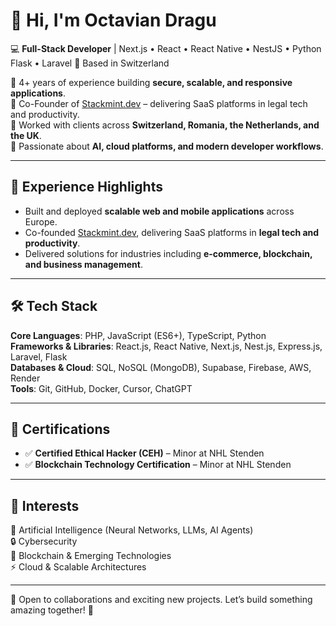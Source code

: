 # 👋 Hi, I'm Octavian Dragu  

💻 **Full-Stack Developer** | Next.js • React • React Native • NestJS • Python Flask  • Laravel
📍 Based in Switzerland  

🔹 4+ years of experience building **secure, scalable, and responsive applications**.  
🔹 Co-Founder of [Stackmint.dev](https://www.stackmint.dev) – delivering SaaS platforms in legal tech and productivity.  
🔹 Worked with clients across **Switzerland, Romania, the Netherlands, and the UK**.  
🔹 Passionate about **AI, cloud platforms, and modern developer workflows**.  

---

## 🔹 Experience Highlights  
- Built and deployed **scalable web and mobile applications** across Europe.  
- Co-founded [Stackmint.dev](https://stackmint.dev), delivering SaaS platforms in **legal tech and productivity**.  
- Delivered solutions for industries including **e-commerce, blockchain, and business management**.  

---

## 🛠 Tech Stack  
**Core Languages**: PHP, JavaScript (ES6+), TypeScript, Python  
**Frameworks & Libraries**: React.js, React Native, Next.js, Nest.js, Express.js, Laravel, Flask  
**Databases & Cloud**: SQL, NoSQL (MongoDB), Supabase, Firebase, AWS, Render  
**Tools**: Git, GitHub, Docker, Cursor, ChatGPT  

---

## 🏅 Certifications  
- ✅ **Certified Ethical Hacker (CEH)** – Minor at NHL Stenden  
- ✅ **Blockchain Technology Certification** – Minor at NHL Stenden  

---

## 🌱 Interests  
🤖 Artificial Intelligence (Neural Networks, LLMs, AI Agents)  
🔒 Cybersecurity  
🔗 Blockchain & Emerging Technologies  
⚡ Cloud & Scalable Architectures  

---

🚀 Open to collaborations and exciting new projects. Let’s build something amazing together! 🤝  
